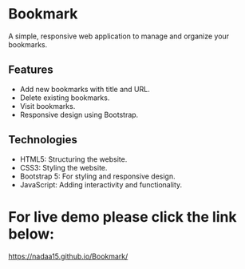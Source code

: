 # Bookmark
A simple, responsive web application to manage and organize your bookmarks.

## Features
- Add new bookmarks with title and URL.
- Delete existing bookmarks.
- Visit bookmarks.
- Responsive design using Bootstrap.

## Technologies
- HTML5: Structuring the website.
- CSS3: Styling the website.
- Bootstrap 5: For styling and responsive design.
- JavaScript: Adding interactivity and functionality.


# For live demo please click the link below:
<https://nadaa15.github.io/Bookmark/>
